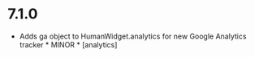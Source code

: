 7.1.0
=====

- Adds ga object to HumanWidget.analytics for new Google Analytics tracker * MINOR * [analytics]